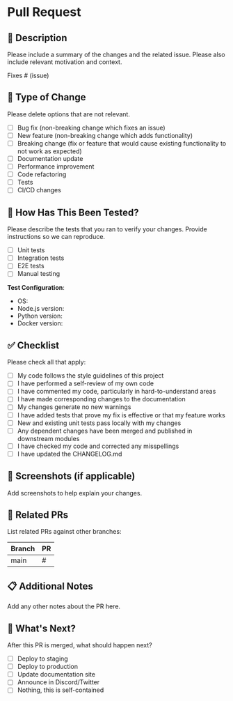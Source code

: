 # Pull Request

## 📝 Description

Please include a summary of the changes and the related issue. Please also include relevant motivation and context.

Fixes # (issue)

## 🎯 Type of Change

Please delete options that are not relevant.

- [ ] Bug fix (non-breaking change which fixes an issue)
- [ ] New feature (non-breaking change which adds functionality)
- [ ] Breaking change (fix or feature that would cause existing functionality to not work as expected)
- [ ] Documentation update
- [ ] Performance improvement
- [ ] Code refactoring
- [ ] Tests
- [ ] CI/CD changes

## 🧪 How Has This Been Tested?

Please describe the tests that you ran to verify your changes. Provide instructions so we can reproduce.

- [ ] Unit tests
- [ ] Integration tests
- [ ] E2E tests
- [ ] Manual testing

**Test Configuration**:

- OS:
- Node.js version:
- Python version:
- Docker version:

## ✅ Checklist

Please check all that apply:

- [ ] My code follows the style guidelines of this project
- [ ] I have performed a self-review of my own code
- [ ] I have commented my code, particularly in hard-to-understand areas
- [ ] I have made corresponding changes to the documentation
- [ ] My changes generate no new warnings
- [ ] I have added tests that prove my fix is effective or that my feature works
- [ ] New and existing unit tests pass locally with my changes
- [ ] Any dependent changes have been merged and published in downstream modules
- [ ] I have checked my code and corrected any misspellings
- [ ] I have updated the CHANGELOG.md

## 📸 Screenshots (if applicable)

Add screenshots to help explain your changes.

## 🔗 Related PRs

List related PRs against other branches:

| Branch | PR  |
| ------ | --- |
| main   | #   |

## 📋 Additional Notes

Add any other notes about the PR here.

## 🎉 What's Next?

After this PR is merged, what should happen next?

- [ ] Deploy to staging
- [ ] Deploy to production
- [ ] Update documentation site
- [ ] Announce in Discord/Twitter
- [ ] Nothing, this is self-contained
